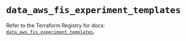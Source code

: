 # `data_aws_fis_experiment_templates`

Refer to the Terraform Registry for docs: [`data_aws_fis_experiment_templates`](https://registry.terraform.io/providers/hashicorp/aws/6.7.0/docs/data-sources/fis_experiment_templates).
